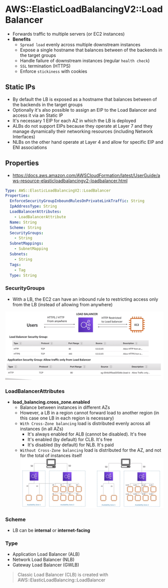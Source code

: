 # AWS::ElasticLoadBalancingV2::LoadBalancer

- Forwards traffic to multiple servers (or EC2 instances)
- **Benefits**
  - `Spread load` evenly across multiple downstream instances
  - Expose a single hostname that balances between of the backends in the target groups
  - Handle failure of downstream instances (regular `health check`)
  - `SSL` termination (HTTPS)
  - Enforce `stickiness` with cookies

## Static IPs

- By default the LB is exposed as a hostname that balances between of the backends in the target groups
- Optionally it's also possible to assign an EIP to the Load Balancer and access it via an Static IP
- It's necessary 1 EIP for each AZ in which the LB is deployed
- ALBs do not support EIPs because they operate at Layer 7 and they manage dynamically their networking resources (including Network Interfaces)
- NLBs on the other hand operate at Layer 4 and allow for specific EIP and ENI associations

## Properties

- <https://docs.aws.amazon.com/AWSCloudFormation/latest/UserGuide/aws-resource-elasticloadbalancingv2-loadbalancer.html>

```yaml
Type: AWS::ElasticLoadBalancingV2::LoadBalancer
Properties:
  EnforceSecurityGroupInboundRulesOnPrivateLinkTraffic: String
  IpAddressType: String
  LoadBalancerAttributes:
    - LoadBalancerAttribute
  Name: String
  Scheme: String
  SecurityGroups:
    - String
  SubnetMappings:
    - SubnetMapping
  Subnets:
    - String
  Tags:
    - Tag
  Type: String
```

### SecurityGroups

- With a LB, the EC2 can have an inbound rule to restricting access only from the LB (instead of allowing from anywhere)

![LB SG](.images/lb-security-group.png)

### LoadBalancerAttributes

- **load_balancing.cross_zone.enabled**
  - Balance between instances in different AZs
  - However, a LB in a region cannot forward load to another region (in this case one LB in each region is necessary)
  - `With Cross-Zone balancing` load is distributed evenly across all instances (in all AZs)
    - It's always enabled for ALB (cannot be disabled). It's free
    - It's enabled (by default) for CLB. It's free
    - It's disabled (by default) for NLB. It's paid
  - `Without Cross-Zone balancing` load is distributed for the AZ, and not for the total of instances itself
    ![Cross-Zone Load Balancing](.images/cross-zone-balancing.png)

### Scheme

- LB can be **internal** or **internet-facing**

### Type

- Application Load Balancer (ALB)
- Network Load Balancer (NLB)
- Gateway Load Balancer (GWLB)

> Classic Load Balancer (CLB) is created with AWS::ElasticLoadBalancing::LoadBalancer
